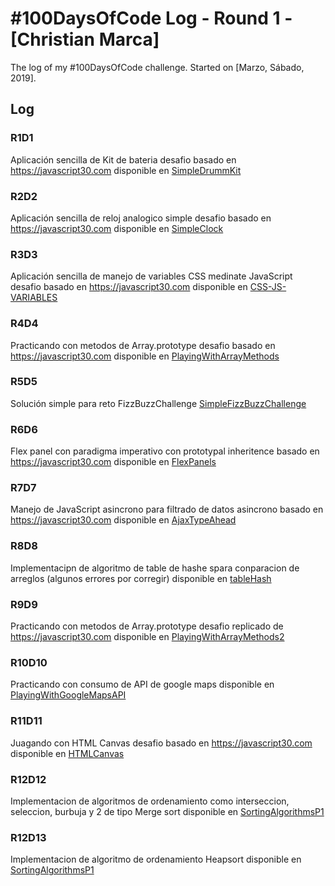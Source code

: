 # #100DaysOfCode Log - Round 1 - [Christian Marca]

The log of my #100DaysOfCode challenge. Started on [Marzo, Sábado, 2019].

## Log

### R1D1 
Aplicación sencilla de Kit de bateria desafio basado en https://javascript30.com disponible en [SimpleDrummKit](https://github.com/ChristianMarca/-100DaysOfCode/tree/master/SimpleDrummKit)

### R2D2
Aplicación sencilla de reloj analogico simple desafio basado en https://javascript30.com disponible en [SimpleClock](https://github.com/ChristianMarca/-100DaysOfCode/tree/master/JSClock)

### R3D3
Aplicación sencilla de manejo de variables CSS medinate JavaScript desafio basado en https://javascript30.com disponible en [CSS-JS-VARIABLES](https://github.com/ChristianMarca/-100DaysOfCode/tree/master/CSS-JS-VARIABLES)

### R4D4
Practicando con metodos de Array.prototype desafio basado en https://javascript30.com disponible en [PlayingWithArrayMethods](https://github.com/ChristianMarca/-100DaysOfCode/tree/master/PlayingWithArrayMethods)

### R5D5
Solución simple para reto FizzBuzzChallenge [SimpleFizzBuzzChallenge](https://github.com/ChristianMarca/-100DaysOfCode/tree/master/FizzBuzzChallenge)

### R6D6
Flex panel con paradigma imperativo con prototypal inheritence basado en https://javascript30.com disponible en [FlexPanels](https://github.com/ChristianMarca/-100DaysOfCode/tree/master/FlexPlanels)

### R7D7
Manejo de JavaScript asincrono para filtrado de datos asincrono basado en https://javascript30.com disponible en [AjaxTypeAhead](https://github.com/ChristianMarca/-100DaysOfCode/tree/master/AjaxTypeAhead)


### R8D8
Implementacipn de algoritmo de table de hashe spara conparacion de arreglos (algunos errores por corregir) disponible en [tableHash](https://github.com/ChristianMarca/-100DaysOfCode/tree/master/hashTable)

### R9D9
Practicando con metodos de Array.prototype desafio replicado de https://javascript30.com disponible en [PlayingWithArrayMethods2](https://github.com/ChristianMarca/-100DaysOfCode/tree/master/PlayingWithArray2)

### R10D10
Practicando con consumo de API de google maps disponible en [PlayingWithGoogleMapsAPI](https://github.com/ChristianMarca/-100DaysOfCode/tree/master/PlayingWithGoogleMapsAPI)

### R11D11
Juagando con HTML Canvas desafio basado en https://javascript30.com disponible en [HTMLCanvas](https://github.com/ChristianMarca/-100DaysOfCode/tree/master/HTMLCanvas)

### R12D12
Implementacion de algoritmos de ordenamiento como interseccion, seleccion, burbuja y 2 de tipo Merge sort disponible en [SortingAlgorithmsP1](https://github.com/ChristianMarca/-100DaysOfCode/tree/master/SortingAlgorithms)

### R12D13
Implementacion de algoritmo de ordenamiento Heapsort disponible en [SortingAlgorithmsP1](https://github.com/ChristianMarca/-100DaysOfCode/tree/master/SortingAlgorithms)
